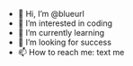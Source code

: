 - 👋 Hi, I’m @blueurl
- 👀 I’m interested in coding
- 🌱 I’m currently learning
- 💞️ I’m looking for success
- 📫 How to reach me: text me

<!---
blueurl/blueurl is a ✨ special ✨ repository because its `README.md` (this file) appears on your GitHub profile.
You can click the Preview link to take a look at your changes.
--->

